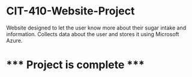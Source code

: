 # CIT-410-Website-Project
Website designed to let the user know more about their sugar intake and information. Collects data about the user and stores it using Microsoft Azure. 
# *** Project is complete ***
